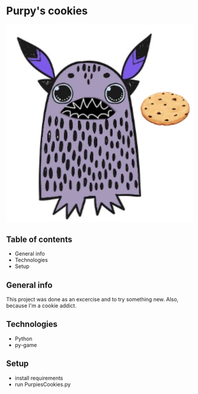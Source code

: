 # Purpy's cookies

![Purpy's cookie](./images/pc.png)


## Table of contents
* General info
* Technologies
* Setup



## General info
This project was done as an excercise and to try something new.
Also, because I'm a cookie addict.



## Technologies
* Python
* py-game


## Setup
* install requirements
* run PurpiesCookies.py



